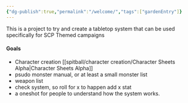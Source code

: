 ```yaml
---
{"dg-publish":true,"permalink":"/welcome/","tags":["gardenEntry"]}
---
```


This is a project to try and create a tabletop system that can be used specifically for SCP Themed campaigns


#### Goals
- Character creation [[spitball/character creation/Character Sheets Alpha\|Character Sheets Alpha]]
- psudo monster manual, or at least a small monster list
- weapon list
- check system, so roll for x to happen add x stat
- a oneshot for people to understand how the system works.